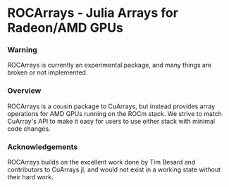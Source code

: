 # ROCArrays - Julia Arrays for Radeon/AMD GPUs

### Warning

ROCArrays is currently an experimental package, and many things are broken or
not implemented.

### Overview

ROCArrays is a cousin package to CuArrays, but instead provides array
operations for AMD GPUs running on the ROCm stack. We strive to match
CuArray's API to make it easy for users to use either stack with minimal code
changes.

### Acknowledgements

ROCArrays builds on the excellent work done by Tim Besard and contributors to
CuArrays.jl, and would not exist in a working state without their hard work.
